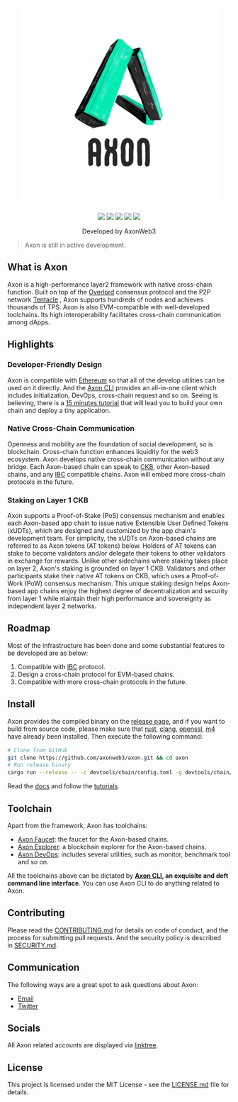<p align="center">
  <a href="https://github.com/axonweb3/axon">
    <img src="./docs/assets/logo/axon-01.png" width="450">
  </a>
  <p align="center">
	<a href="https://github.com/axonweb3/axon/releases"><img src="https://img.shields.io/github/v/release/axonweb3/axon?sort=semver"></a>
    <a href="https://github.com/axonweb3/axon/blob/main/LICENSE"><img src="https://img.shields.io/badge/License-MIT-green.svg"></a>
    <a href="https://github.com/axonweb3/axon"><img src="https://github.com/axonweb3/axon/actions/workflows/web3_compatible.yml/badge.svg?branch=main"></a>
    <a href="https://github.com/axonweb3/axon"><img src="https://img.shields.io/github/contributors/axonweb3/axon"></a>
    <a href="https://twitter.com/AxonWeb3"><img src="https://img.shields.io/twitter/follow/AxonWeb3?style=social"></a>
  </p>
  <p align="center">
     Developed by AxonWeb3<br>
  </p>
</p>

> Axon is still in active development.

## What is Axon

Axon is a high-performance layer2 framework with native cross-chain function. Built on top of the [Overlord](https://github.com/nervosnetwork/overlord) consensus protocol and the P2P network [Tentacle](https://github.com/nervosnetwork/tentacle)
, Axon supports hundreds of nodes and achieves thousands of TPS. Axon is also EVM-compatible with well-developed toolchains. Its high interoperability facilitates cross-chain communication among dApps.

## Highlights

### Developer-Friendly Design

Axon is compatible with [Ethereum](https://ethereum.org) so that all of the develop utilities can be used on it directly. And the [Axon CLI](https://github.com/axonweb3/axon-cli) provides an all-in-one client which includes initialization, DevOps, cross-chain request and so on. Seeing is believing, there is a [15 minutes tutorial](https://docs.axonweb3.io/getting-started/for-dapp-devs/zero_to_axon_with_axon_cli) that will lead you to build your own chain and deploy a tiny application.

### Native Cross-Chain Communication

Openness and mobility are the foundation of social development, so is blockchain. Cross-chain function enhances liquidity for the web3 ecosystem. Axon develops native cross-chain communication without any bridge. Each Axon-based chain can speak to [CKB](https://www.nervos.org), other Axon-based chains, and any [IBC](https://ibcprotocol.org) compatible chains. Axon will embed more cross-chain protocols in the future.

### Staking on Layer 1 CKB

Axon supports a Proof-of-Stake (PoS) consensus mechanism and enables each Axon-based app chain to issue native Extensible User Defined Tokens (xUDTs), which are designed and customized by the app chain's development team. For simplicity, the xUDTs on Axon-based chains are referred to as Axon tokens (AT tokens) below. Holders of AT tokens can stake to become validators and/or delegate their tokens to other validators in exchange for rewards. Unlike other sidechains where staking takes place on layer 2, Axon's staking is grounded on layer 1 CKB. Validators and other participants stake their native AT tokens on CKB, which uses a Proof-of-Work (PoW) consensus mechanism. This unique staking design helps Axon-based app chains enjoy the highest degree of decentralization and security from layer 1 while maintain their high performance and sovereignty as independent layer 2 networks. 

## Roadmap

Most of the infrastructure has been done and some substantial features to be developed are as below:

1. Compatible with [IBC](https://github.com/cosmos/ibc) protocol.
2. Design a cross-chain protocol for EVM-based chains.
3. Compatible with more cross-chain protocols in the future.

## Install

Axon provides the compiled binary on the [release page](`https://github.com/axonweb3/axon/release`), and if you want to build from source code, please make sure that [rust](https://www.rust-lang.org/), [clang](http://clang.org/), [openssl](https://www.openssl.org/), [m4](https://www.gnu.org/software/m4/) have already been installed. Then execute the following command:

```bash
# Clone from GitHub
git clone https://github.com/axonweb3/axon.git && cd axon
# Run release binary
cargo run --release -- -c devtools/chain/config.toml -g devtools/chain/genesis_single_node.json
```

Read the [docs](https://docs.axonweb3.io/) and follow the [tutorials](https://docs.axonweb3.io/getting-started/for-dapp-devs/zero_to_axon_with_axon_cli).

## Toolchain

Apart from the framework, Axon has toolchains:

- [Axon Faucet](https://github.com/axonweb3/axon-faucet): the faucet for the Axon-based chains.
- [Axon Explorer](https://github.com/Magickbase/blockscan): a blockchain explorer for the Axon-based chains.
- [Axon DevOps](https://github.com/axonweb3/axon-devops): includes several utilities, such as monitor, benchmark tool and so on.

All the toolchains above can be dictated by **[Axon CLI](https://github.com/axonweb3/axon-cli), an exquisite and deft command line interface**. You can use Axon CLI to do anything related to Axon.

## Contributing

Please read the [CONTRIBUTING.md](./CONTRIBUTING.md) for details on code of conduct, and the process for submitting pull requests. And the security policy is described in [SECURITY.md](./SECURITY.md).

## Communication

The following ways are a great spot to ask questions about Axon:

* [Email](axon@axonweb3.io)
* [Twitter](https://twitter.com/AxonWeb3)

## Socials

All Axon related accounts are displayed via [linktree](https://linktr.ee/axonweb3). 

## License

This project is licensed under the MIT License - see the [LICENSE.md](./LICENSE) file for details.
